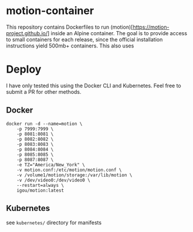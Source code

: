 # motion-container

This repository contains Dockerfiles to run (motion)[https://motion-project.github.io/] inside an Alpine container. The goal is to provide access to small containers for each release, since the official installation instructions yield 500mb+ containers. This also uses

# Deploy

I have only tested this using the Docker CLI and Kubernetes. Feel free to submit a PR for other methods.

## Docker

```
docker run -d --name=motion \
    -p 7999:7999 \
    -p 8081:8081 \
    -p 8082:8082 \
    -p 8083:8083 \
    -p 8084:8084 \
    -p 8085:8085 \
    -p 8087:8087 \
    -e TZ="America/New_York" \
    -v motion.conf:/etc/motion/motion.conf \
    -v /volume1/motion/storage:/var/lib/motion \
    -v /dev/video0:/dev/video0 \
    --restart=always \
    igou/motion:latest
```

## Kubernetes

see `kubernetes/` directory for manifests


